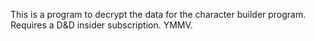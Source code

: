This is a program to decrypt the data for the character builder
program. Requires a D&D insider subscription. YMMV.